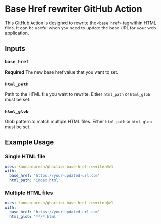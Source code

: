 # Base Href rewriter GitHub Action

This GitHub Action is designed to rewrite the `<base href>` tag within HTML files. It can be useful when you need to update the base URL for your web application.

## Inputs

### `base_href`

**Required** The new base href value that you want to set.

### `html_path`

Path to the HTML file you want to rewrite. Either `html_path` or `html_glob` must be set.

### `html_glob`

Glob pattern to match multiple HTML files. Either `html_path` or `html_glob` must be set.

## Example Usage

### Single HTML file

```yaml
uses: kannansuresh/ghaction-base-href-rewriter@v1
with:
  base_href: 'https://your-updated-url.com'
  html_path: 'index.html'
```

### Multiple HTML files

```yaml
uses: kannansuresh/ghaction-base-href-rewriter@v1
with:
  base_href: 'https://your-updated-url.com'
  html_glob: '**/*.html'
```

